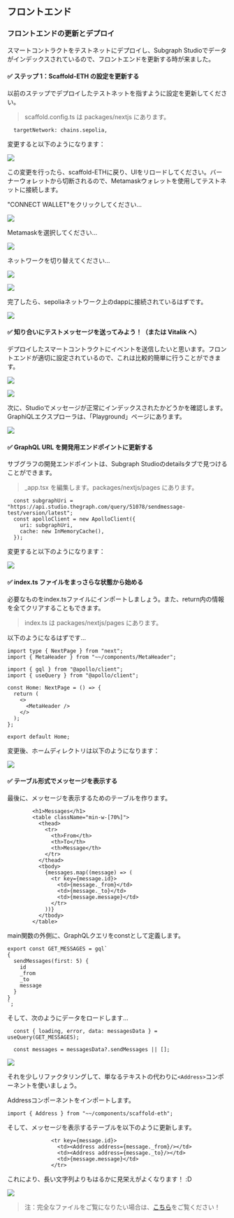 ## フロントエンド

### フロントエンドの更新とデプロイ

スマートコントラクトをテストネットにデプロイし、Subgraph Studioでデータがインデックスされているので、フロントエンドを更新する時が来ました。

#### ✅ ステップ 1：Scaffold-ETH の設定を更新する

以前のステップでデプロイしたテストネットを指すように設定を更新してください。

> scaffold.config.ts は packages/nextjs にあります。

```
  targetNetwork: chains.sepolia,
```

変更すると以下のようになります：

![](/images/TheGraph-ScaffoldEth2/section-2/2_6_1.png)

この変更を行ったら、scaffold-ETHに戻り、UIをリロードしてください。バーナーウォレットから切断されるので、Metamaskウォレットを使用してテストネットに接続します。

"CONNECT WALLET"をクリックしてください...

![](/images/TheGraph-ScaffoldEth2/section-2/2_6_2.png)

Metamaskを選択してください...

![](/images/TheGraph-ScaffoldEth2/section-2/2_6_3.png)

ネットワークを切り替えてください...

![](/images/TheGraph-ScaffoldEth2/section-2/2_6_4.png)

![](/images/TheGraph-ScaffoldEth2/section-2/2_6_5.png)

完了したら、sepoliaネットワーク上のdappに接続されているはずです。

![](/images/TheGraph-ScaffoldEth2/section-2/2_6_6.png)

#### ✅ 知り合いにテストメッセージを送ってみよう！（または Vitalik へ）

デプロイしたスマートコントラクトにイベントを送信したいと思います。フロントエンドが適切に設定されているので、これは比較的簡単に行うことができます。

![](/images/TheGraph-ScaffoldEth2/section-2/2_6_7.png)

![](/images/TheGraph-ScaffoldEth2/section-2/2_6_8.png)

次に、Studioでメッセージが正常にインデックスされたかどうかを確認します。GraphiQLエクスプローラは、「Playground」ページにあります。

![](/images/TheGraph-ScaffoldEth2/section-2/2_6_9.png)

#### ✅ GraphQL URL を開発用エンドポイントに更新する

サブグラフの開発エンドポイントは、Subgraph Studioのdetailsタブで見つけることができます。

> \_app.tsx を編集します。packages/nextjs/pages にあります。

```
  const subgraphUri = "https://api.studio.thegraph.com/query/51078/sendmessage-test/version/latest";
  const apolloClient = new ApolloClient({
    uri: subgraphUri,
    cache: new InMemoryCache(),
  });
```

変更すると以下のようになります：

![](/images/TheGraph-ScaffoldEth2/section-2/2_6_10.png)

#### ✅ index.ts ファイルをまっさらな状態から始める

必要なものをindex.tsファイルにインポートしましょう。また、return内の情報を全てクリアすることもできます。

> index.ts は packages/nextjs/pages にあります。

以下のようになるはずです...

```
import type { NextPage } from "next";
import { MetaHeader } from "~~/components/MetaHeader";

import { gql } from "@apollo/client";
import { useQuery } from "@apollo/client";

const Home: NextPage = () => {
  return (
    <>
      <MetaHeader />
    </>
  );
};

export default Home;
```

変更後、ホームディレクトリは以下のようになります：

![](/images/TheGraph-ScaffoldEth2/section-2/2_6_11.png)

#### ✅ テーブル形式でメッセージを表示する

最後に、メッセージを表示するためのテーブルを作ります。

```
        <h1>Messages</h1>
        <table className="min-w-[70%]">
          <thead>
            <tr>
              <th>From</th>
              <th>To</th>
              <th>Message</th>
            </tr>
          </thead>
          <tbody>
            {messages.map((message) => (
              <tr key={message.id}>
                <td>{message._from}</td>
                <td>{message._to}</td>
                <td>{message.message}</td>
              </tr>
            ))}
          </tbody>
        </table>
```

main関数の外側に、GraphQLクエリをconstとして定義します。

```
export const GET_MESSAGES = gql`
{
  sendMessages(first: 5) {
    id
    _from
    _to
    message
  }
}
`;
```

そして、次のようにデータをロードします...

```
  const { loading, error, data: messagesData } = useQuery(GET_MESSAGES);

  const messages = messagesData?.sendMessages || [];
```

![](/images/TheGraph-ScaffoldEth2/section-2/2_6_13.png)

それを少しリファクタリングして、単なるテキストの代わりに`<Address>`コンポーネントを使いましょう。

Addressコンポーネントをインポートします。

```
import { Address } from "~~/components/scaffold-eth";
```

そして、メッセージを表示するテーブルを以下のように更新します。

```
              <tr key={message.id}>
                <td><Address address={message._from}/></td>
                <td><Address address={message._to}/></td>
                <td>{message.message}</td>
              </tr>
```

これにより、長い文字列よりもはるかに見栄えがよくなります！ :D

![](/images/TheGraph-ScaffoldEth2/section-2/2_6_14.png)

> 注：完全なファイルをご覧になりたい場合は、[こちら](https://gist.github.com/kmjones1979/26ef9633b61b17f237e88eb41bb688de)をご覧ください！
